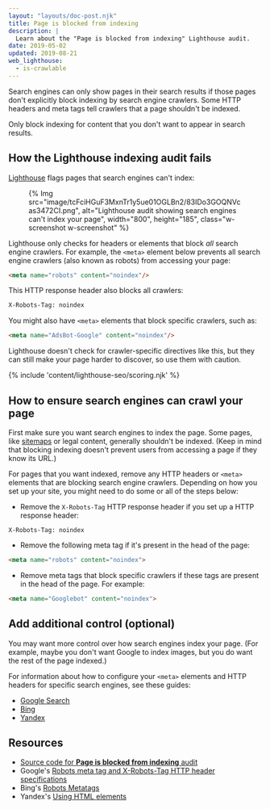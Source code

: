 ```yaml
---
layout: "layouts/doc-post.njk"
title: Page is blocked from indexing
description: |
  Learn about the "Page is blocked from indexing" Lighthouse audit.
date: 2019-05-02
updated: 2019-08-21
web_lighthouse:
  - is-crawlable
---
```


Search engines can only show pages in their search results if those pages don't
explicitly block indexing by search engine crawlers. Some HTTP headers and meta
tags tell crawlers that a page shouldn't be indexed.

Only block indexing for content that you don't want to appear in search results.

## How the Lighthouse indexing audit fails

[Lighthouse](https://developers.google.com/web/tools/lighthouse/) flags pages
that search engines can't index:

<figure class="w-figure">
  {% Img src="image/tcFciHGuF3MxnTr1y5ue01OGLBn2/83IDo3GOQNVcas3472CI.png", alt="Lighthouse audit showing search engines can't index your page", width="800", height="185", class="w-screenshot w-screenshot" %}
</figure>

Lighthouse only checks for headers or elements that block _all_ search engine
crawlers. For example, the `<meta>` element below prevents all search engine
crawlers (also known as robots) from accessing your page:

```html
<meta name="robots" content="noindex"/>
```

This HTTP response header also blocks all crawlers:

```html
X-Robots-Tag: noindex
```

You might also have `<meta>` elements that block specific crawlers, such as:

```html
<meta name="AdsBot-Google" content="noindex"/>
```

Lighthouse doesn't check for crawler-specific directives like this, but they can
still make your page harder to discover, so use them with caution.

{% include 'content/lighthouse-seo/scoring.njk' %}

## How to ensure search engines can crawl your page

First make sure you want search engines to index the page. Some pages, like
[sitemaps](https://support.google.com/webmasters/answer/156184?hl=en&ref_topic=4581190)
or legal content, generally shouldn't be indexed. (Keep in mind that blocking
indexing doesn't prevent users from accessing a page if they know its URL.)

For pages that you want indexed, remove any HTTP headers or `<meta>` elements
that are blocking search engine crawlers. Depending on how you set up your site,
you might need to do some or all of the steps below:

- Remove the `X-Robots-Tag` HTTP response header if you set up a HTTP
    response header:

```text
X-Robots-Tag: noindex
```

- Remove the following meta tag if it's present in the head of the page:

```html
<meta name="robots" content="noindex">
```

- Remove meta tags that block specific crawlers if these tags are present in the
  head of the page. For example:

```html
<meta name="Googlebot" content="noindex">
```

## Add additional control (optional)

You may want more control over how search engines index your page. (For example,
maybe you don't want Google to index images, but you do want the rest of the page
indexed.)

For information about how to configure your `<meta>` elements and HTTP
headers for specific search engines, see these guides:

-  [Google Search](https://developers.google.com/search/reference/robots_meta_tag)
-  [Bing](https://www.bing.com/webmaster/help/which-robots-metatags-does-bing-support-5198d240)
-  [Yandex](https://yandex.com/support/webmaster/controlling-robot/html.html)

## Resources

- [Source code for **Page is blocked from indexing** audit](https://github.com/GoogleChrome/lighthouse/blob/master/lighthouse-core/audits/seo/is-crawlable.js)
- Google's [Robots meta tag and X-Robots-Tag HTTP header specifications](https://developers.google.com/search/reference/robots_meta_tag)
- Bing's [Robots Metatags](https://www.bing.com/webmaster/help/which-robots-metatags-does-bing-support-5198d240)
- Yandex's [Using HTML elements](https://yandex.com/support/webmaster/controlling-robot/html.html)
